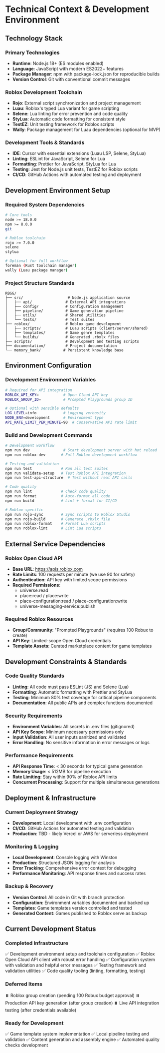# Technical Context & Development Environment

## Technology Stack

### Primary Technologies
- **Runtime**: Node.js 18+ (ES modules enabled)
- **Language**: JavaScript with modern ES2022+ features
- **Package Manager**: npm with package-lock.json for reproducible builds
- **Version Control**: Git with conventional commit messages

### Roblox Development Toolchain
- **Rojo**: External script synchronization and project management
- **Luau**: Roblox's typed Lua variant for game scripting
- **Selene**: Lua linting for error prevention and code quality
- **StyLua**: Automatic code formatting for consistent style
- **TestEZ**: Unit testing framework for Roblox scripts
- **Wally**: Package management for Luau dependencies (optional for MVP)

### Development Tools & Standards
- **IDE**: Cursor with essential extensions (Luau LSP, Selene, StyLua)
- **Linting**: ESLint for JavaScript, Selene for Lua
- **Formatting**: Prettier for JavaScript, StyLua for Lua
- **Testing**: Jest for Node.js unit tests, TestEZ for Roblox scripts
- **CI/CD**: GitHub Actions with automated testing and deployment

## Development Environment Setup

### Required System Dependencies
```bash
# Core tools
node >= 18.0.0
npm >= 8.0.0
git

# Roblox toolchain
rojo >= 7.0.0
selene
stylua

# Optional for full workflow
foreman (Rust toolchain manager)
wally (Luau package manager)
```

### Project Structure Standards
```
RBGG/
├── src/                    # Node.js application source
│   ├── api/               # External API integrations
│   ├── config/            # Configuration management
│   ├── pipeline/          # Game generation pipeline
│   ├── utils/             # Shared utilities
│   └── tests/             # Test suites
├── roblox/                # Roblox game development
│   ├── scripts/           # Luau scripts (client/server/shared)
│   ├── templates/         # Game genre templates
│   └── builds/            # Generated .rbxlx files
├── scripts/               # Development and testing scripts
├── documentation/         # Project documentation
└── memory_bank/          # Persistent knowledge base
```

## Environment Configuration

### Development Environment Variables
```bash
# Required for API integration
ROBLOX_API_KEY=           # Open Cloud API key
ROBLOX_GROUP_ID=          # Prompted Playgrounds group ID

# Optional with sensible defaults
LOG_LEVEL=info            # Logging verbosity
NODE_ENV=development      # Environment type
API_RATE_LIMIT_PER_MINUTE=90  # Conservative API rate limit
```

### Build and Development Commands
```bash
# Development workflow
npm run dev               # Start development server with hot reload
npm run roblox-dev       # Full Roblox development workflow

# Testing and validation
npm run test             # Run all test suites
npm run validate-setup   # Test Roblox API integration
npm run test-api-structure  # Test without real API calls

# Code quality
npm run lint             # Check code quality
npm run format           # Auto-format all code
npm run build            # Lint + format for CI/CD

# Roblox-specific
npm run rojo-sync        # Sync scripts to Roblox Studio
npm run rojo-build       # Generate .rbxlx file
npm run roblox-format    # Format Lua scripts
npm run roblox-lint      # Lint Lua scripts
```

## External Service Dependencies

### Roblox Open Cloud API
- **Base URL**: https://apis.roblox.com
- **Rate Limits**: 100 requests per minute (we use 90 for safety)
- **Authentication**: API key with limited scope permissions
- **Required Permissions**:
  - universe:read
  - place:read / place:write
  - place-configuration:read / place-configuration:write
  - universe-messaging-service:publish

### Required Roblox Resources
- **Group/Community**: "Prompted Playgrounds" (requires 100 Robux to create)
- **API Key**: Limited-scope Open Cloud credentials
- **Template Assets**: Curated marketplace content for game templates

## Development Constraints & Standards

### Code Quality Standards
- **Linting**: All code must pass ESLint (JS) and Selene (Lua)
- **Formatting**: Automatic formatting with Prettier and StyLua
- **Testing**: Minimum 80% test coverage for critical pipeline components
- **Documentation**: All public APIs and complex functions documented

### Security Requirements
- **Environment Variables**: All secrets in .env files (gitignored)
- **API Key Scope**: Minimum necessary permissions only
- **Input Validation**: All user inputs sanitized and validated
- **Error Handling**: No sensitive information in error messages or logs

### Performance Requirements
- **API Response Time**: < 30 seconds for typical game generation
- **Memory Usage**: < 512MB for pipeline execution
- **Rate Limiting**: Stay within 90% of Roblox API limits
- **Concurrent Processing**: Support for multiple simultaneous generations

## Deployment & Infrastructure

### Current Deployment Strategy
- **Development**: Local development with .env configuration
- **CI/CD**: GitHub Actions for automated testing and validation
- **Production**: TBD - likely Vercel or AWS for serverless deployment

### Monitoring & Logging
- **Local Development**: Console logging with Winston
- **Production**: Structured JSON logging for analysis
- **Error Tracking**: Comprehensive error context for debugging
- **Performance Monitoring**: API response times and success rates

### Backup & Recovery
- **Version Control**: All code in Git with branch protection
- **Configuration**: Environment variables documented and backed up
- **Templates**: Game templates version controlled and tested
- **Generated Content**: Games published to Roblox serve as backup

## Current Development Status

### Completed Infrastructure
✅ Development environment setup and toolchain configuration
✅ Roblox Open Cloud API client with robust error handling
✅ Configuration system with validation and helpful error messages
✅ Testing framework and validation utilities
✅ Code quality tooling (linting, formatting, testing)

### Deferred Items
⏸️ Roblox group creation (pending 100 Robux budget approval)
⏸️ Production API key generation (after group creation)
⏸️ Live API integration testing (after credentials available)

### Ready for Development
✅ Game template system implementation
✅ Local pipeline testing and validation
✅ Content generation and assembly engine
✅ Automated quality checks development
